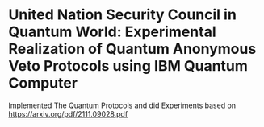 # United Nation Security Council in Quantum World: Experimental Realization of Quantum Anonymous Veto Protocols using IBM Quantum Computer

Implemented The Quantum Protocols and did Experiments based on https://arxiv.org/pdf/2111.09028.pdf
 
